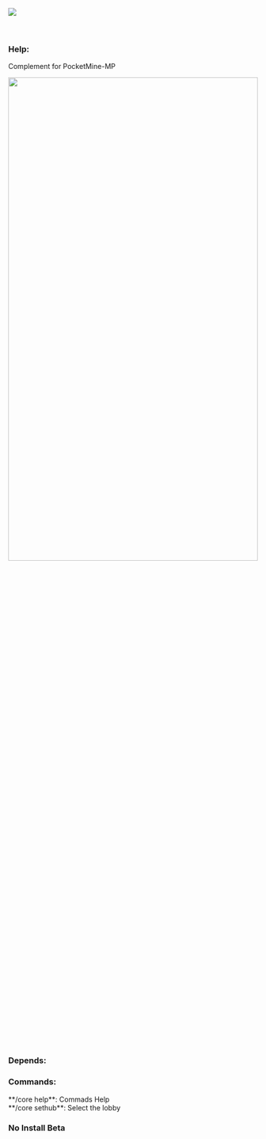 <a align="center"><img src="https://github.com/SrClau/LobbyCore/blob/main/icon.png"></img></a>
	<br>
    </a>
    <br><br>
    <h3>Help:</h3>
    <p>Complement for PocketMine-MP <br> <div align="left">
<img src="https://1000marcas.net/wp-content/uploads/2020/01/Minecraft-Logo.png" width="100%" height="50%"> <p>
    <h3>Depends:</h3>
    <p> </p>
    <h3>Commands:</h3>
 </p>**/core help**: Commads Help <br> **/core sethub**: Select the lobby <p>
<h3>No Install Beta</h3>
</div>
